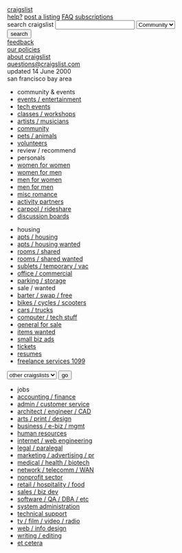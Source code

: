 <!DOCTYPE html>
<html>
<head>
	<title>Craigslist</title>
	<link rel="stylesheet" type="text/css" href="styles.css">
</head>
<body>
	<div id="container">
		<div id="leftContainer">
			<div id="leftUpperDiv">
				<a href="#" id="craig">craigslist</a>
			</div>
			<div id="leftBottomDiv">
				<div id="listings">
					<a href="#" class="text">help?</a>
					<a href="#" class="text">post a listing</a>
					<a href="#" class="text">FAQ</a>
					<a href="#" class="text">subscriptions</a>
				</div>
				<div id="search">
					<span>search craigslist</span>
					<input type="text" name="text">
					<select>
						<option value="community">Community</option>
						<option value="else">else</option>
						<option value="if">if</option>
					</select>
					<br>
					<button>search</button>
				</div>
				<div id="feedback">
					<div class="feedbackText bold"><a href="#">feedback</a></div>
					<div class="feedbackText bold"><a href="#">our policies</a></div>
					<div class="feedbackText bold"><a href="#">about craigslist</a></div>
					<div class="feedbackText" id="questions"><a href="#">questions@craigslist.com</a></div>
					<div class="feedbackText">updated 14 June 2000</div>
				</div>
			</div>
		</div>
		<div id="middleContainer">
			<div id="middleContainerHeader">san francisco bay area</div>
			<div id="middleContainerMainContainer">
				<div id="firstList">
					<ul>
						<li class="listHeader">community & events</li>
						<li class="listItem"><a href="#">events / entertainment</a></li>
						<li class="listItem"><a href="#">tech events</a></li>
						<li class="listItem"><a href="#">classes / workshops</a></li>
						<li class="listItem"><a href="#">artists / musicians</a></li>
						<li class="listItem"><a href="#">community</a></li>
						<li class="listItem"><a href="#">pets / animals</a></li>
						<li class="listItem"><a href="#">volunteers</a></li>
						<li class="listItem">review / recommend</li>
						<li class="listHeader secondListHeader">personals</li>
						<li class="listItem"><a href="#">women for women</a></li>
						<li class="listItem"><a href="#">women for men</a></li>
						<li class="listItem"><a href="#">men for women</a></li>
						<li class="listItem"><a href="#">men for men</a></li>
						<li class="listItem"><a href="#">misc romance</a></li>
						<li class="listItem sixthListItem"><a href="#">activity partners</a></li>
						<li class="listItem"><a href="#">carpool / rideshare</a></li>
						<li id="lastListItemLeftCol" class="listItem bold"><a href="#">discussion boards</a></li>
					</ul>
				</div>
				<div>
					<ul>
						<li class="listHeader">housing</li>
						<li class="listItem"><a href="#">apts / housing</a></li>
						<li class="listItem"><a href="#">apts / housing wanted</a></li>
						<li class="listItem"><a href="#">rooms / shared</a></li>
						<li class="listItem"><a href="#">rooms / shared wanted</a></li>
						<li class="listItem"><a href="#">sublets / temporary / vac</a></li>
						<li class="listItem"><a href="#">office / commercial</a></li>
						<li class="listItem"><a href="#">parking / storage</a></li>
						<li class="listHeader secondListHeader">sale / wanted</li>
						<li class="listItem"><a href="#">barter / swap / free</a></li>
						<li class="listItem"><a href="#">bikes / cycles / scooters</a></li>
						<li class="listItem"><a href="#">cars / trucks</a></li>
						<li class="listItem"><a href="#">computer / tech stuff</a></li>
						<li class="listItem"><a href="#">general for sale</a></li>
						<li class="listItem"><a href="#">items wanted</a></li>
						<li class="listItem"><a href="#">small biz ads</a></li>
						<li class="listItem"><a href="#">tickets</a></li>
						<li class="listItem bold background sixthListItem"><a href="#">resumes</a></li>
						<li class="listItem background"><a href="#">freelance services 1099</a></li>
					</ul>
				</div>
			</div>
		</div>
		<div id="rightContainer">
			<div id="selectDiv">
				<select>
					<option value="other craigslists">other craigslists</option>
				</select>
				<button>go</button>
			</div>
			<div id="secondList">
				<div id="bottomRightContainer">
					<ul>
						<li class="listHeader" id="jobs">jobs</li>
						<li class="listItem"><a href="#">accounting / finance</a></li>
						<li class="listItem"><a href="#">admin / customer service</a></li>
						<li class="listItem"><a href="#">architect / engineer / CAD</a></li>
						<li class="listItem"><a href="#">arts / print / design</a></li>
						<li class="listItem"><a href="#">business / e-biz / mgmt</a></li>
						<li class="listItem"><a href="#">human resources</a></li>
						<li class="listItem"><a href="#">internet / web engineering</a></li>
						<li class="listItem"><a href="#">legal / paralegal</a></li>
						<li class="listItem"><a href="#">marketing / advertising / pr</a></li>
						<li class="listItem"><a href="#">medical / health / biotech</a></li>
						<li class="listItem"><a href="#">network / telecomm / WAN</a></li>
						<li class="listItem"><a href="#">nonprofit sector</a></li>
						<li class="listItem"><a href="#">retail / hospitality / food</a></li>
						<li class="listItem"><a href="#">sales / biz dev</a></li>
						<li class="listItem"><a href="#">software / QA / DBA / etc</a></li>
						<li class="listItem"><a href="#">system administration</a></li>
						<li class="listItem"><a href="#">technical support</a></li>
						<li class="listItem"><a href="#">tv / film / video / radio</a></li>
						<li class="listItem"><a href="#">web / info design</a></li>
						<li class="listItem"><a href="#">writing / editing</a></li>
						<li class="listItem"><a href="#">et cetera</a></li>
					</ul>
				</div>
			</div>
		</div>
	</div>
</body>
</html>
